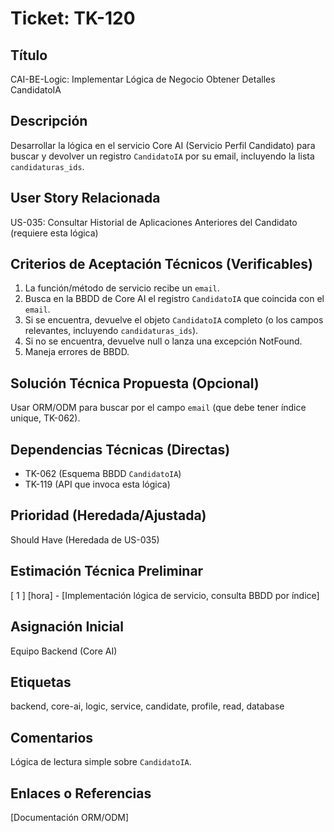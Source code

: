 # Ticket: TK-120

## Título
CAI-BE-Logic: Implementar Lógica de Negocio Obtener Detalles CandidatoIA

## Descripción
Desarrollar la lógica en el servicio Core AI (Servicio Perfil Candidato) para buscar y devolver un registro `CandidatoIA` por su email, incluyendo la lista `candidaturas_ids`.

## User Story Relacionada
US-035: Consultar Historial de Aplicaciones Anteriores del Candidato (requiere esta lógica)

## Criterios de Aceptación Técnicos (Verificables)
1.  La función/método de servicio recibe un `email`.
2.  Busca en la BBDD de Core AI el registro `CandidatoIA` que coincida con el `email`.
3.  Si se encuentra, devuelve el objeto `CandidatoIA` completo (o los campos relevantes, incluyendo `candidaturas_ids`).
4.  Si no se encuentra, devuelve null o lanza una excepción NotFound.
5.  Maneja errores de BBDD.

## Solución Técnica Propuesta (Opcional)
Usar ORM/ODM para buscar por el campo `email` (que debe tener índice unique, TK-062).

## Dependencias Técnicas (Directas)
* TK-062 (Esquema BBDD `CandidatoIA`)
* TK-119 (API que invoca esta lógica)

## Prioridad (Heredada/Ajustada)
Should Have (Heredada de US-035)

## Estimación Técnica Preliminar
[ 1 ] [hora] - [Implementación lógica de servicio, consulta BBDD por índice]

## Asignación Inicial
Equipo Backend (Core AI)

## Etiquetas
backend, core-ai, logic, service, candidate, profile, read, database

## Comentarios
Lógica de lectura simple sobre `CandidatoIA`.

## Enlaces o Referencias
[Documentación ORM/ODM]